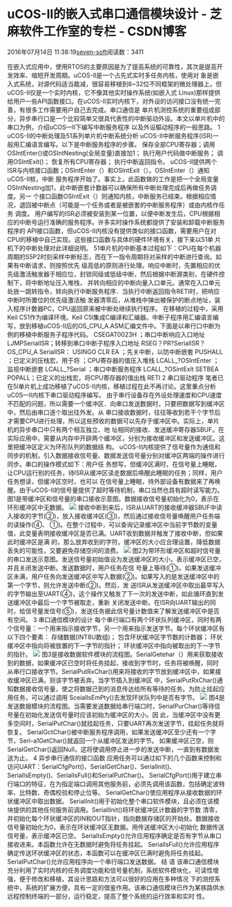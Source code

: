 
# uCOS-II的嵌入式串口通信模块设计 -  芝麻软件工作室的专栏 - CSDN博客


2016年07月14日 11:38:19[seven-soft](https://me.csdn.net/softn)阅读数：3411


在嵌入式应用中，使用RTOS的主要原因是为了提高系统的可靠性，其次是提高开发效率、缩短开发周期。uCOS-II是一个占先式实时多任务内核，使用对 象是嵌入式系统，对源代码适当裁减，很容易移植到8~32位不同框架的微处理器上。但uCOS-II仅是一个实时内核，它不像其他实时操作系统(如嵌入式 Linux)那样提供给用户一些API函数接口。在uCOS-II实时内核下，对外设的访问接口没有统一完善，有很多工作需要用户自己去完成。串口通信是 单片机测控系统的重要组成部分，异步串行口是一个比较简单又很具代表性的中断驱动外设。本文以单片机中的串口为例，介绍uCOS—II下编写中断服务程序
 以及外设驅动程序的一般思路。
1 uCOS-II的中断处理及51系列单片机中断系统分析
uCOS-II中断服务程序(ISR)一般用汇编语言编写。以下是中断服务程序的步骤。
保存全部CPU寄存器；调用OSIntEnter()或OSIntNesting(全局变量)直接加1；
执行用户代码做中断服务；
调用OSIntExit()；
恢复所有CPU寄存器；
执行中断返回指令。
uCOS-II提供两个ISR与内核接口函数；OSIntEnter（）和OSIntExit（）。OSIntEnter（）通知uCOS-II核，中断 服务程序开始了。事实上，此函数做的工作是把一个全局变量OSIntNesting加1，此中断嵌套计数器可以确保所有中断处理完成后再做任务调度。另一 个接口函数OSIntExit（）则通知内核，中断服务已结束。根据相应情况，退回被中断点（可能是一个任务或者是被嵌套的中断服务程序）或由内核作任务 调度。
用户编写的ISR必须被安装到某一位置，以便中断发生后，CPU根据相应的中断号运行准确的服务程序。许多实时操作系统都提供了安装和卸载中断服务程序的 API接口函数，但uCOS-II内核没有提供类似的接口函数，需要用户在对CPU的移植中自己实现。这些接口函数与具体的硬件环境有关，接下来以51单 片机下的中断处理对此详细说明。
51单片机的中断基本过程如下：CPU在每个机器周期的S5P2时刻采样中断标志，而在下一指令周期将对采样的中断进行查询。如果有中断请求，则按照优先 级高低的原则进行处理。响应中断时，先置相应的优先级激活触发器于相应位，封锁同级或低级中断，然后根据中断源类别，在硬件控制下，将中断地址压入堆栈， 并转向相应的中断向量入口单元。通常在入口单元处放一跳转指令，转向执行中断服务程序．当执行中断返回指令RETI时，把响应中断时所置位的优先级激活触 发器清零后，从堆栈中弹出被保护的断点地址，装入程序计数器PC，CPU返回原来被中断处继续执行程序。
在移植的过程中，采用Keil C51作为编译环境。Keil C5l集成C编译和汇编器。中断子程序用汇编语言编写，放到移植uCOS-II后的OS_CPU_A.ASM汇编文件中。下面是以串行口中断为例的移植中断服务子程序代码。
CSEGAT0023H ；串口中断响应入口地址
LJMPSerialISR；转移到串口中断子程序入口地址
RSEG？PR?SeriallSR？OS_CPU_A
SerialISR：
USINGO
CLR EA ；先关中断，以防中断嵌套
PUSHALL ；已定义的压栈宏，用于将
；CPU寄存器的值压入堆栈
LCALL_?OSIntEnter ；监视中断嵌套
LCALL_?Serial ；串口中断服务程序
LCALL_?OSintExlt
SETBEA
POPALL；已定义的出栈宏，将CPU寄存器的值出栈
RETI
2 串口驱动程序
笔者已在5l单片机上成功移植了uCOS-II内核，移植过程在此不再讨论。这里重点分析uC0S—II内核下串口驱动程序编写。
由于串行设备存在外设处理速度和CPU速度不匹配的问题，所以需要一个缓冲区．向串口发送数据时，只要把数据写到缓冲区中，然后由串口逐个取出往外发。从 串口接收数据时，往往等收到若干个字节后才需要CPU进行处理，所以这些预收的数据可以先存于缓冲区中。实际上，单片机的异步串口中只有两个相互独立、地 址相同的接收、发送缓冲寄存器SBUF。在实际应用中，需要从内存中开辟两个缓冲区，分别为接收缓冲区和发送缓冲区。这里把缓冲区定义为环形队列的数据结 构。
uCOS-II内核提供了信号量作为通信和同步的机制，引入数据接收信号量、数据发送信号量分别对缓冲区两端的操作进行同步。串口的操作模式如下：用户任 务想写，但缓冲区满时，在信号量上睡眠，让CPU运行别的任务，待ISR从缓冲区读走数据后唤醒此睡眠的任务；同样，用户任务想读，但缓冲区空时，也可以 在信号量上睡眠，待外部设备有数据来了再唤醒。由于uCOS-II的信号量提供了超时等待机制，串口当然也具有超时读写能力。
图1是带缓冲区和信号量的串口接收示意图。数据接收信号量初始化为0，表示在环形缓冲区中无数据。
![](http://www.dzkf.cn/upimg/allimg/0704/1_17134048.jpg)
接收中断到来后，ISR从UART的接收缓冲器SBUF中读入接收的字节(②)，放入接收缓冲区(③)，然后通过接收信号量唤醒用户任务端的读操作(④、 ①)。在整个过程中，可以查询记录缓冲区中当前字节数的变量值，此变量表明接收缓冲区是否已满。UART收到数据并触发了接收中断，但如果此时缓冲区是满 的，那么放弃收到的字符。缓冲区的大小应合理设置，降低数据丢失的可能性，又要避免存储空间的浪费。
![](http://www.dzkf.cn/upimg/allimg/0704/1_17134125.jpg)
图2为带环形缓冲区和超时信号量的串口发送示意图。发送信号量初始值设为发送缓冲区的大小，表示缓冲区已空，并且关闭发送中断。发送数据时，用户任务在信 号量上等待(①)。如果发送缓冲区未满，用户任务向发送缓冲区中写入数据(②)。如果写入的是发送缓冲区中的第一个字节，则允许发送中断(②)。然后，发 送ISR从发送缓冲区中取出最早写入的字节输出至UART(④)，这个操作又触发了下一次的发送中断，如此循环直到发送缓冲区中最后一个字节被取走，重新 关闭发送中断。在ISR向UART输出的同时，给信号量发信号(⑤)，发送任务据此信号量计数值来了解发送缓冲区中是否有空间。
3 串口通信模块的设计
每个串行端口有两个环状队列缓冲区，同时有两个信号量：一个用来指示接收字节，另一个用来指示发送字节。每个环状缓冲区有以下四个要素：
存储数据(INT8U数组)；
包含环状缓冲区字节数的计数器；
环状缓冲区中指向将被放置的下一字节的指针；
环状缓冲区中指向被取出的下一字节的指针。
![](http://www.dzkf.cn/upimg/allimg/0704/1_17134234.jpg)
图3是接收数据软件模块的流程图。SerialGetehar（）用来获取接收到的数据，如果缓冲区已空时将任务挂起，接收到字节时，任务将被唤醒，同时 从串行口接收字节。SerialPutRxChar()用来将接收的字节放到缓冲区中，如果接收缓冲区已满，则该字节被丢弃。当字节插入到缓冲区 中，SerialPutRxChar()通知数据接收信号量，使之将数据己到的消息传达给所有等待的任务。为防止挂起应用任务，可以通过调用 SceiallsEmPty()去发现环状队列中是否有字节。
![](http://www.dzkf.cn/upimg/allimg/0704/1_17134302.jpg)
图4是发送数据模块的流程图。当需要发送数据给串行端口时，SerialPurChar()等待信号量在初始化发送信号量时应该初始为缓冲区的大小。因 此，当缓冲区中没有更多空间时，SerialPutChar()就挂起任务，只要UART再次发送字节，挂起任务就将恢复。 SerialGctChar()被中断服务程序调用，如果发送缓冲区至少还有一个字节，Seri-a1GetChar()就返回一个从缓冲区发送的字节。 如果缓冲区己空，则SerialGetChar()返回Null，这将使调用停止进一步的发送中断，一直到有数据发送为止。
4 异步串行通信的接口函数
应用任务可以通过如下的几个函数来控制和访问UART：SerialCfgPort()、SerialGetChar()、SerialInit()、SerialIsEmpty()、SerialIsFull()和SerialPutChar()。
SerialCfgPort()用于建立串行端口的特征，在为指定端口调用其他服务前，必须先调用该函数，包括确定波特率、比特数、奇偶校验和停止位等。
SerialGetChar()使应用程序从接收数据的环状缓冲区中取出数据。
SerialInit()用于初始化整个串口软件模块，且必须在该模块提供的其他任何服务前调用。SeriallInit()将环状缓冲区计数器的字节数 清零，并初始化每个环状缓冲区的IN和OUT指针，指向数据存储区的开始处。数据接收信号量初始化为0，表示在环状缓冲区无数据。用传送缓冲区大小初始化 数据传送信号量，表示缓冲区已空。
SerialIsEmpty()允许应用程序确定是否有字节从串口接收进来。本函数允许在无数据时避免将任务挂起。
SerialIsFull()允许应用程序确定传送环状缓冲区的状态，本函数可以在缓冲区已满时避免将任务挂起。
SerialPutChar()允许应用程序向一个串行端口发送数据。
结 语
该串口通信模块充分利用了实时内核的任务调度功能和信号量机制，系统软件模块化，可读性增强，便于修改和移植，其设计思路和方法可以很好的应用在多种情况 下的测控系统中，系统的扩展方便，具有一定的借鉴作用。该串口通信模块已作为某铁路供水远程控制终端的一部分，运行稳定，提高了整个系统的运行效率和实时 性。

